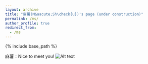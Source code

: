 ```yaml
---
layout: archive
title: "麻薯(M&aacute;Sh\check{u})'s page (under construction)"
permalink: /ms/
author_profile: true
redirect_from:
  - /ms
---
```


{% include base_path %}

麻薯：Nice to meet you!
![Alt text](https://rihuanhuang.github.io/images/20230112_234649.jpg "N2MY")

